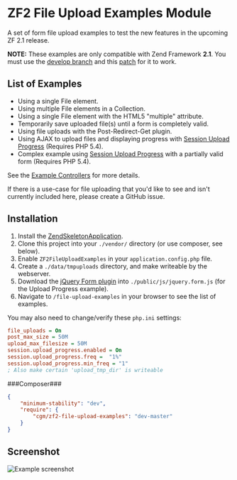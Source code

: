 ZF2 File Upload Examples Module
===============================

A set of form file upload examples to test the new features in the upcoming ZF 2.1 release.

**NOTE:** These examples are only compatible with Zend Framework **2.1**. You must use the 
[develop branch](https://github.com/zendframework/zf2/tree/develop)
and this [patch](https://github.com/zendframework/zf2/pull/3259) for it to work.


List of Examples
----------------

* Using a single File element.
* Using multiple File elements in a Collection.
* Using a single File element with the HTML5 "multiple" attribute.
* Temporarily save uploaded file(s) until a form is completely valid.
* Using file uploads with the Post-Redirect-Get plugin.
* Using AJAX to upload files and displaying progress with [Session Upload Progress](http://www.php.net/manual/en/session.upload-progress.php) (Requires PHP 5.4).
* Complex example using [Session Upload Progress](http://www.php.net/manual/en/session.upload-progress.php) with a partially valid form (Requires PHP 5.4).

See the [Example Controllers](https://github.com/cgmartin/ZF2FileUploadExamples/tree/master/src/ZF2FileUploadExamples/Controller) for more details.

If there is a use-case for file uploading that you'd like to see and isn't currently included here,
please create a GitHub issue.


Installation
------------

1. Install the [ZendSkeletonApplication](https://github.com/zendframework/ZendSkeletonApplication).
2. Clone this project into your `./vendor/` directory (or use composer, see below).
3. Enable `ZF2FileUploadExamples` in your `application.config.php` file.
4. Create a `./data/tmpuploads` directory, and make writeable by the webserver.
5. Download the [jQuery Form plugin](https://github.com/malsup/form) into
   `./public/js/jquery.form.js` (for the Upload Progress example).
6. Navigate to `/file-upload-examples` in your browser to see the list of examples.

You may also need to change/verify these `php.ini` settings:
```ini
file_uploads = On
post_max_size = 50M
upload_max_filesize = 50M
session.upload_progress.enabled = On
session.upload_progress.freq =  "1%"
session.upload_progress.min_freq = "1"
; Also make certain 'upload_tmp_dir' is writeable
```

###Composer###

```json
{
    "minimum-stability": "dev",
    "require": {
        "cgm/zf2-file-upload-examples": "dev-master"
    }
}
```

Screenshot
----------
![Example screenshot](http://grab.by/hKOu)
